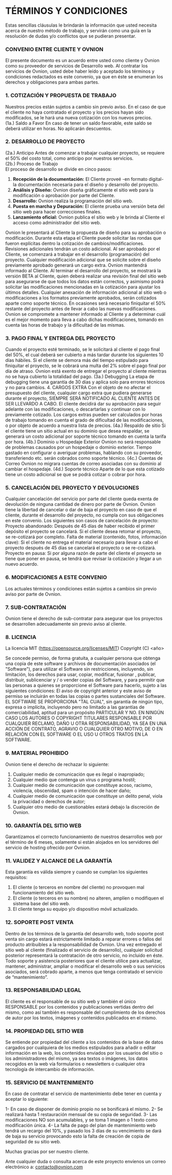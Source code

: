 # TÉRMINOS Y CONDICIONES
Estas sencillas cláusulas le brindarán la información que usted necesita acerca de nuestro método de trabajo, y servirán como una guía en la resolución de dudas y/o conflictos que se pudieran presentar.

### CONVENIO ENTRE CLIENTE Y OVNION
El presente documento es un acuerdo entre usted como cliente y Ovnion como su proveedor de servicios de Desarrollo web. Al contratar los servicios de Ovnion, usted debe haber leído y aceptado los términos y condiciones redactados es este convenio, ya que en éste se enumeran los derechos y obligaciones para ambas partes.

### 1. COTIZACIÓN Y PROPUESTA DE TRABAJO
Nuestros precios están sujetos a cambio sin previo aviso. En el caso de que el cliente no haya contratado el proyecto y los precios hayan sido modificados, se le hará una nueva cotización con los nuevos precios.</br>
(1a.) Saldo a Favor
En caso de tener un saldo favorable, este saldo se deberá utilizar en horas. No aplicarán descuentos.

### 2. DESARROLLO DE PROYECTO
(2a.) Anticipo
Antes de comenzar a trabajar cualquier proyecto, se requiere el 50% del costo total, como anticipo por nuestros servicios.</br>
(2b.) Proceso de Trabajo</br>
El proceso de desarrollo se divide en cinco pasos:</br>
1. **Recepción de la documentación:** El Cliente proveé -en formato digital- la documentación necesaria para el diseño y desarrollo del proyecto.</br>
2. **Análisis y Diseño:** Ovnion diseña gráficamente el sitio web para la modificación o aprobación por parte del Cliente. </br>
3. **Desarrollo:** Ovnion realiza la programación del sitio web. </br>
4. **Puesta en marcha y Depuración:** El cliente prueba una versión beta del sitio web para  hacer correcciones finales. </br>
5. **Lanzamiento oficial:** Ovnion publica el sitio web y le brinda al Cliente el acceso como administrador del sitio web. </br>

Ovnion le presentará al Cliente la propuesta de diseño para su aprobación o modificación. Durante esta etapa el Cliente puede solicitar las rondas que fueron explícitas dentro la cotización de cambios/modificaciones. Revisiones adicionales tendrán un costo adicional.
Al ser aprobado por el Cliente, se comenzará a trabajar en el desarrollo (programación) del proyecto. Cualquier modificación adicional que se solicite sobre el diseño previamente aprobado generará un cargo extra. Ovnion mantendrá informado al Cliente.
Al terminar el desarrollo del proyecto, se mostrará la versión BETA al Cliente, quien deberá realizar una revisión final del sitio web para asegurarse de que todos los datos están correctos, y asimismo podrá solicitar las modificaciones mencionadas en la cotización para ajustar los últimos detalles.
Cualquier anexación de información adicional al sitio web o modificaciones a los formatos previamente aprobados, serán cotizados aparte como soporte técnico. En ocasiones será necesario finiquitar el 50% restante del proyecto antes de llevar a cabo las nuevas modificaciones. Ovnion se compromete a mantener informado al Cliente y a determinar cuál es el mejor momento para lleva a cabo dichas modificaciones, tomando en cuenta las horas de trabajo y la dificultad de las mismas.

### 3. PAGO FINAL Y ENTREGA DEL PROYECTO
Cuando el proyecto esté terminado, se le solicitará al cliente el pago final del 50%, el cual deberá ser cubierto a más tardar durante los siguientes 10 días hábiles. Si el cliente se demora más del tiempo estipulado para finiquitar el proyecto, se le cobrará una multa del 2% sobre el pago final por día de atraso. Ovnion está exento de entregar el proyecto al cliente mientras no se haya cubierto la totalidad del pago.
(3a.) Debugging
La etapa de debugging tiene una garantía de 30 días y aplica solo para errores técnicos y no para cambios.
4. CARGOS EXTRA
Con el objeto de no afectar el presupuesto del cliente, cualquier cargo extra que pudiera generarse durante el proyecto, SIEMPRE SERÁ NOTIFICADO AL CLIENTE ANTES DE SER LLEVARDO A CABO. El cliente decidirá dar su aprobación para seguir adelante con las modificaciones, o descartarlas y continuar con lo previamente cotizado. Los cargos extras pueden ser calculados por horas de trabajo tomando en cuenta el grado de dificultad de las modificaciones, o por objeto de acuerdo a nuestra lista de precios.
(4a.) Respaldo de sitio
Si el cliente tiene un sitio actual en su dominio que desea respaldar, se generará un costo adicional por soporte técnico tomando en cuenta la tarifa por hora.
(4b.) Dominio u Hospedaje Exterior
Ovnion no será responsable de problemas causados por un hospedaje o dominio exterior. Tiempo gastado en configurar o averiguar problemas, hablando con su proveedor, transferiendo etc. serán cobrados como soporte técnico.
(4c.) Cuentas de Correo
Ovnion no migrara cuentas de correo asociadas con su dominio al cambiar el hospedaje.
(4d.) Soporte técnico
Aparte de lo que esta cotizado tiene un costo adicional se que se podrá cotizar o cobrar por hora.

### 5. CANCELACIÓN DEL PROYECTO Y  DEVOLUCIONES
Cualquier cancelación del servicio por parte del cliente queda exenta de devolución de ninguna cantidad de dinero por parte de Ovnion.
Ovnion tiene la libertad de cancelar o dar de baja el proyecto en caso de que el cliente, durante el desarrollo del proyecto, no cumpla con sus obligaciones en este convenio.
Los siguientes son casos de cancelación de proyecto:
Proyecto abandonado: Después de 45 días de haber recibido el primer depósito el proyecto se cancelará. Si el cliente desea retomar el proyecto, se re-cotizará por completo.
Falta de material (contenido, fotos, información clave): Si el cliente no entrega el material necesario para llevar a cabo el proyecto después de 45 días se cancelará el proyecto o se re-cotizará.
Proyecto en pausa: Si por alguna razón de parte del cliente el proyecto se tiene que poner en pausa, se tendrá que revisar la cotización y llegar a un nuevo acuerdo.


### 6. MODIFICACIONES A ESTE CONVENIO
Los actuales términos y condiciones están sujetos a cambios sin previo aviso por parte de Ovnion.

### 7. SUB-CONTRATACIÓN
Ovnion tiene el derecho de sub-contratar para asegurar que los proyectos se desarrollen adecuadamente sin previo aviso al cliente.

### 8. LICENCIA
La licencia MIT (https://opensource.org/licenses/MIT) Copyright (C) <año> <titulares de derechos de autor>

Se concede permiso, de forma gratuita, a cualquier persona que obtenga una copia de este software y archivos de documentación asociados (el "Software"), para utilizar el Software sin restricciones, incluyendo, sin limitación, los derechos para usar, copiar, modificar, fusionar , publicar, distribuir, sublicenciar y / o vender copias del Software, y para permitir que las personas a quienes se proporcione el Software para hacerlo, sujeto a las siguientes condiciones:
El aviso de copyright anterior y este aviso de permiso se incluirán en todas las copias o partes sustanciales del Software.
EL SOFTWARE SE PROPORCIONA "TAL CUAL", sin garantía de ningún tipo, expresa o implícita, incluyendo pero no limitado a las garantías de comerciabilidad, aptitud para un propósito PARTICULAR Y NO. EN NINGÚN CASO LOS AUTORES O COPYRIGHT TITULARES RESPONSABLE POR CUALQUIER RECLAMO, DAÑO U OTRA RESPONSABILIDAD, YA SEA EN UNA ACCIÓN DE CONTRATO, AGRAVIO O CUALQUIER OTRO MOTIVO, DE O EN RELACIÓN CON EL SOFTWARE O EL USO U OTROS TRATOS EN LA SOFTWARE.

### 9. MATERIAL PROHIBIDO
Ovnion tiene el derecho de rechazar lo siguiente:
1. Cualquier medio de comunicación que es ilegal o inapropiado;
2. Cualquier medio que contenga un virus o programa hostil;
3. Cualquier medio de comunicación que constituye acoso, racismo, violencia, obscenidad, spam o intención de hacer daño;
4. Cualquier medio de comunicación que constituye un delito penal, viola la privacidad o derechos de autor;
5. Cualquier otro medio de cuestionables estará debajo la discreción de Ovnion.


### 10. GARANTÍA DEL SITIO WEB

Garantizamos el correcto funcionamiento de nuestros desarrollos web  por el término de 6 meses, solamente si están alojados en los servidores del servicio de hosting ofrecido por Ovnion. 


### 11. VALIDEZ Y ALCANCE DE LA GARANTÍA

Esta garantía es válida siempre y cuando se cumplan los siguientes requisitos:

1. El cliente (o terceros en nombre del cliente) no provoquen mal funcionamiento del sitio web.
2. El cliente (o terceros en su nombre) no alteren, amplíen o modifiquen el sistema base del sitio web.
3. El cliente tenga su equipo y/o dispositivo móvil actualizado.


### 12. SOPORTE POST VENTA

Dentro de los términos de la garantía del desarrollo web, todo soporte post venta sin cargo estará estrictamente limitado a reparar errores o fallos del producto atribuibles a la responsabilidad de Ovnion. Una vez entregado el sitio web al cliente (finalizado el servicio de desarrollo), cualquier solicitud posterior representará la contratación de otro servicio, no incluido en éste. Todo soporte y asistencia posteriores que el cliente utilice para actualizar, mantener, administrar, ampliar o modificar el desarrollo web o sus servicios asociados, será cobrado aparte, a menos que tenga contratado el servicio de “mantenimiento”.

### 13. RESPONSABILIDAD LEGAL

El cliente es el responsable de su sitio web y también el único RESPONSABLE por los contenidos y publicaciones vertidas dentro del mismo, como así también es responsable del cumplimiento de los derechos de autor por los textos, imágenes y contenidos publicados en el mismo.


### 14. PROPIEDAD DEL SITIO WEB

Se entiende por propiedad del cliente a los contenidos de la base de datos cargados por cualquiera de los medios estipulados para añadir o editar información en la web, los contenidos enviados por los usuarios del sitio o los administradores del mismo, ya sea textos o imágenes, los datos recogidos en la web vía formularios o newsletters o cualquier otra tecnología de intercambio de información.


### 15. SERVICIO DE MANTENIMIENTO

En caso de contratar el servicio de mantenimiento debe tener en cuenta y aceptar lo siguiente:

1- En caso de disponer de dominio propio no se bonificará el mismo.
2- Se realizará hasta 1 restauración mensual de su copia de seguridad.
3- Las modificaciones NO son acumulables, y se toma 1 imagen o 1 texto como  modificación única.
4- La falta de pago del plan de mantenimiento web tendrá un recargo del 10%, y pasado los 3 días de su vencimiento se dará de baja su servicio provocando esto la falta de creación de copia de seguridad de su sitio web.




Muchas gracias por ser nuestro cliente. 

Ante cualquier duda o consulta acerca de este proyecto envíenos  un correo electrónico a:  contacto@ovnion.com
